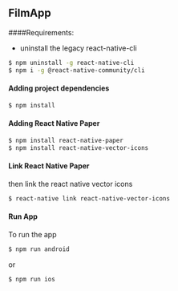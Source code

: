 ## FilmApp

####Requirements:

- uninstall the legacy react-native-cli

```sh
$ npm uninstall -g react-native-cli
$ npm i -g @react-native-community/cli
```

#### Adding project dependencies

```sh
$ npm install
```

#### Adding React Native Paper

```sh
$ npm install react-native-paper
$ npm install react-native-vector-icons
```

#### Link React Native Paper

then link the react native vector icons

```sh
$ react-native link react-native-vector-icons
```

#### Run App

To run the app

```sh
$ npm run android
```

or

```sh
$ npm run ios
```
